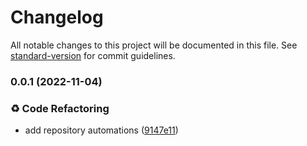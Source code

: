 # Changelog

All notable changes to this project will be documented in this file. See [standard-version](https://github.com/conventional-changelog/standard-version) for commit guidelines.

### 0.0.1 (2022-11-04)


### ♻️ Code Refactoring

* add repository automations ([9147e11](https://github.com/franreysaycon/-nextjsv12-stitches-reactquery_boilerplate/commit/9147e11c018285d97fa16f9adc04b6e579218310))
